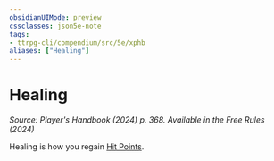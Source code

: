 ```yaml
---
obsidianUIMode: preview
cssclasses: json5e-note
tags:
- ttrpg-cli/compendium/src/5e/xphb
aliases: ["Healing"]
---
```

# Healing
*Source: Player's Handbook (2024) p. 368. Available in the Free Rules (2024)* 

Healing is how you regain [Hit Points](3-Mechanics/CLI/rules/variant-rules/hit-points-xphb.md).